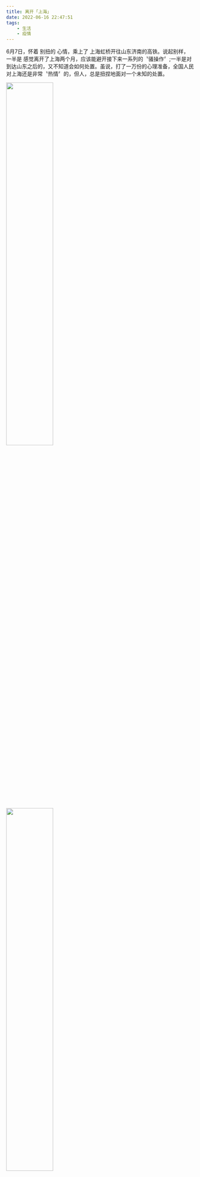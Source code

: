 ```yaml
---
title: 离开「上海」
date: 2022-06-16 22:47:51
tags: 
    - 生活 
    - 疫情
---
```


6月7日，怀着 别扭的 心情，乘上了 上海虹桥开往山东济南的高铁。说起别样，一半是 感觉离开了上海两个月，应该能避开接下来一系列的〝骚操作〞;一半是对到达山东之后的，又不知道会如何处置。虽说，打了一万份的心理准备，全国人民对上海还是非常〝热情〞的，但人，总是扭捏地面对一个未知的处置。

<!-- more -->

<img src="出发准备.jpg" width="50%">

<img src="虹桥站.jpg" width="50%">

去山东的高铁上，坐满了归乡的打工人。对一个封闭了近三个月的人来说，这也是一个大场面了。这些谈笑的老男孩，脸上挂着的不知道是离开的惬意，还是接下来的无奈。隔壁的大哥，看我提着一个大箱子，背着一个大包，又穿着大白服，问我:〝带的东西挺全啊。〞我尴尬的回着:〝之前看微博上说，方舱里面什么都没有，我就什么都带了。〞大哥尴尬的说:〝不会吧，我就带了一个小包。你去哪的啊。〞〝济南，终点站。你呢〞我回着。〝我在前一站，泰安。〞我坐进了靠窗的a座，戴上了耳机，等待着列车的启动。

<img src="排队上车月台.jpg" width="50%">

车上坐满了人，大多都是打工人，车上的氛围还是比较轻松的，这些跟我爸差不多年纪的〝老男孩〞恰然地谈论着，有些是开了一个月的工，有些是半个月，有个说只干了不到5天就关了。还讨论了那些日子，一天吃几顿，说完哈哈哈大笑。或许此时他们是放松的，心里还是怀着能回家的喜悦，岁月给这些老男孩留下了许多印记，也添加了一份谈资，或许就是下次教训家里后辈的时候，说出来的例子了。

<img src="出发.jpg" width="50%">

前面的大哥，打了个电话，对面大概是家里的老婆，电话里安慰着家里人，没事的，回家了之后再考虑去那继续拼搏。两个多月，对他们这种全勤的人来说，意味着太多了。

下午的五点多，到里济南，下站的人被简单的排好队之后，就被拉到了淄博，9点多终于下车了，这就是我要待首个7天的地方。

<img src="济南落地.jpg" width="50%">

<img src="排队上车转移.jpg" width="50%">

<img src="排队进入房间.jpg" width="50%">

<img src="单间.jpg" width="50%">